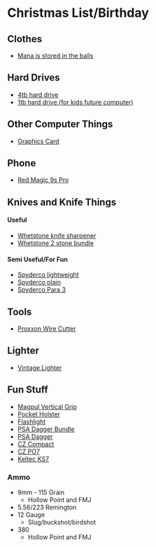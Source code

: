 # Christmas List/Birthday

## Clothes
* [Mana is stored in the balls](https://wizardofbarge.com/collections/frontpage/products/mana-drought-tee?variant=45400735351009)

## Hard Drives

* [4tb hard drive](https://www.amazon.com/Seagate-BarraCuda-Internal-Drive-3-5-Inch/dp/B07D9C7SQH/ref=sr_1_3?sr=8-3)
* [1tb hard drive (for kids future computer)](https://www.newegg.com/seagate-barracuda-st1000dm010-1tb/p/N82E16822179010)

## Other Computer Things

* [Graphics Card](https://www.amazon.com/ASRock-XT-DisplayPort-Architecture-RX5700/dp/B0DC4JTVRB/ref=sr_1_2?sr=8-2)

## Phone

* [Red Magic 9s Pro](https://na.redmagic.gg/products/redmagic-9s-pro?goal=0_b27fb2cae5-61440e89da-350859957&variant=44588945146034)

## Knives and Knife Things

#### Useful
* [Whetstone knife sharpener](https://www.amazon.com/Sharp-Pebble-Sharpening-Flattening-NonSlip/dp/B08Q364Q2M)
* [Whetstone 2 stone bundle](https://www.amazon.com/Sharp-Pebble-Sharpening-Stones-Flattening/dp/B08Q65M4M8)

#### Semi Useful/For Fun
* [Spyderco lightweight](https://www.amazon.com/Spyderco-Tenacious-Lightweight-Folding-Stainless/dp/B083ZMLSWZ/ref=mp_s_a_1_3?crid=2J3QAVH7VSUNG&keywords=spyderco+knife&qid=1700766224&sprefix=spyder%2Caps%2C202&sr=8-3)
* [Spyderco plain](https://www.amazon.com/Spyderco-Tenacious-Plain-Folding-Knife/dp/B007CK1MNU/ref=mp_s_a_1_4?crid=2J3QAVH7VSUNG&keywords=spyderco+knife&qid=1700766224&sprefix=spyder%2Caps%2C202&sr=8-4)
* [Spyderco Para 3](https://www.amazon.com/Spyderco-Lightweight-Signature-Stainless-Durable/dp/B07XVR2K7P/ref=mp_s_a_1_19?crid=2J3QAVH7VSUNG&keywords=spyderco+knife&qid=1700766224&sprefix=spyder%2Caps%2C202&sr=8-19)


## Tools

* [Proxxon Wire Cutter](https://www.amazon.com/Proxxon-37080-Wire-Cutter-THERMOCUT/dp/B0017NS8H6/ref=sr_1_1?keywords=proxxon%2Bwire%2Bcutter&s=hi&sr=1-1&th=1)

## Lighter
* [Vintage Lighter](https://www.amazon.com/Laicengo-Vintage-Kerosene-Windproof-Included/dp/B091DN8VN7/ref=sr_1_28?keywords=old%2Blighter&sr=8-28&th=1) 

## Fun Stuff

* [Magpul Vertical Grip](https://magpul.com/rvg-rail-vertical-grip.html?mp_global_color=118)
* [Pocket Holster](https://www.amazon.com/ComfortTac-Comfortable-Concealed-Revolvers-Subcompact/dp/B071ZD4F71/ref=sr_1_5?keywords=pocket%2Bholster&sr=8-5&th=1)
* [Flashlight](https://www.amazon.com/Feyachi-Tactical-Flashlight-Picatinny-Batteries/dp/B07VGH8286/ref=mp_s_a_1_2_sspa?crid=FC2AP7XFAFYI&keywords=rifle+light&qid=1700766912&sprefix=rifle+light%2Caps%2C207&sr=8-2-spons&sp_csd=d2lkZ2V0TmFtZT1zcF9waG9uZV9zZWFyY2hfYXRm&psc=1)
* [PSA Dagger Bundle](https://palmettostatearmory.com/psa-dagger-compact-9mm-pistol-with-sw1-ecc-rmr-slide-threaded-barrel-w-10-15rd-mag-and-bag-sniper-green-rear-sight-rear.html)
* [PSA Dagger](https://palmettostatearmory.com/psa-dagger-compact-9mm-pistol-with-extreme-carry-cuts-flat-dark-earth.html)
* [CZ Compact](https://palmettostatearmory.com/cz-75-compact-9mm-pistol-black-91190.html)
* [CZ PO7](https://palmettostatearmory.com/cz-p07-9mm-pistol-black-91086.html)
* [Keltec KS7](https://palmettostatearmory.com/kel-tec-12-ga-ks7-pump-shotgun-ks7blk.html)

### Ammo
* 9mm - 115 Grain
    * Hollow Point and FMJ
* 5.56/223 Remington
* 12 Gauge
    * Slug/buckshot/birdshot
* 380
    * Hollow Point and FMJ
